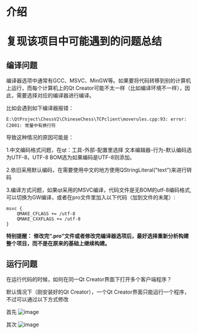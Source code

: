 # 介绍

# 复现该项目中可能遇到的问题总结
## 编译问题
编译器选项中通常有GCC、MSVC、MinGW等。如果要将代码转移到别的计算机上运行，而每个计算机上的Qt Creator可能不太一样（比如编译环境不一样），因此，需要选择对应的编译器进行编译。

比如会遇到如下编译器报错：
```
E:\QtProject\ChessV2\ChineseChess\TCPclient\moverules.cpp:93: error: C2001: 常量中有换行符
```

导致这种情况的原因可能是：

1.中文编码格式问题，在qt：工具-外部-配置里选择 文本编辑器-行为-默认编码选为UTF-8，UTF-8 BOM选为如果编码是UTF-8则添加。

2.依旧采用默认编码，在需要使用中文的地方使用QStringLiteral("text")来进行转码

3.编译方式问题，如果qt采用的MSVC编译，代码文件是无BOM的utf-8编码格式,可以切换为GW编译，或者在pro文件里加入以下代码（加到文件的末尾）:

```
msvc {
    QMAKE_CFLAGS += /utf-8
    QMAKE_CXXFLAGS += /utf-8
}
```

**特别提醒：**
**修改完“.pro”文件或者修改完编译器选项后，最好选择重新分析构建整个项目，而不是在原来的基础上继续构建。**

## 运行问题
在运行代码的时候，如何在同一Qt Creator界面下打开多个客户端程序？

默认情况下（刚安装好的Qt Creator），一个Qt Creator界面只能运行一个程序，不过可以通过以下方式修改

首先
![image](https://github.com/helloautomatic/personal-works/assets/88640443/497fd688-47cb-4d64-8631-44fa88c85227)

其次
![image](https://github.com/helloautomatic/personal-works/assets/88640443/e61e9d0a-2e46-40a7-b2ae-da38f93c5f1e)





